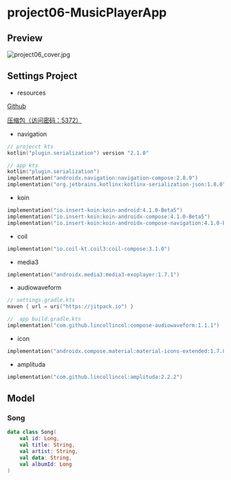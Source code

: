 # project06-MusicPlayerApp

## Preview

![project06_cover.jpg](project06_cover.jpg)

## Settings Project

- resources

[Github](https://github.com/laohei7/compose_ui/tree/main/project06_music_player_app)

[压缩包（访问密码：5372）](https://url93.ctfile.com/f/48492093-1514873389-824a7c?p=5372)

- navigation

```kotlin
// projecct kts
kotlin("plugin.serialization") version "2.1.0"

// app kts
kotlin("plugin.serialization")
implementation("androidx.navigation:navigation-compose:2.8.9")
implementation("org.jetbrains.kotlinx:kotlinx-serialization-json:1.8.0")
```

- koin

```kotlin
implementation("io.insert-koin:koin-android:4.1.0-Beta5")
implementation("io.insert-koin:koin-androidx-compose:4.1.0-Beta5")
implementation("io.insert-koin:koin-androidx-compose-navigation:4.1.0-Beta5")
```

- coil

```kotlin
implementation("io.coil-kt.coil3:coil-compose:3.1.0")
```

- media3

```kotlin
implementation("androidx.media3:media3-exoplayer:1.7.1")
```

- audiowaveform

```kotlin
// settings.gradle.kts
maven { url = uri("https://jitpack.io") }

//  app build.gradle.kts
implementation("com.github.lincollincol:compose-audiowaveform:1.1.1")
```

- icon

```kotlin
implementation("androidx.compose.material:material-icons-extended:1.7.8")
```

- amplituda

```kotlin
implementation("com.github.lincollincol:amplituda:2.2.2")
```

## Model

### Song

```kotlin
data class Song(
    val id: Long,
    val title: String,
    val artist: String,
    val data: String,
    val albumId: Long
)
```